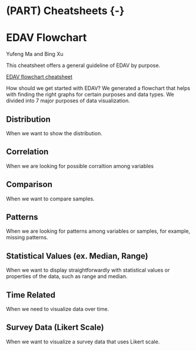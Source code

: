 
# (PART) Cheatsheets {-}

# EDAV Flowchart

Yufeng Ma and Bing Xu

This cheatsheet offers a general guideline of EDAV by purpose.

[EDAV flowchart cheatsheet](resources/edav_flowchart/EDAV_CC_bx2147_ym2764.pdf)

How should we get started with EDAV? We generated a flowchart that helps with finding the right graphs for certain purposes and data types. We divided into 7 major purposes of data visualization.

## Distribution 
When we want to show the distribution.

## Correlation
When we are looking for possible corraltion among variables 

## Comparison
When we want to compare samples. 

## Patterns
When we are looking for patterns among variables or samples, for example, missing patterns.

## Statistical Values (ex. Median, Range)
When we want to display straightforwardly with statistical values or properties of the data, such as range and median. 

## Time Related
When we need to visualize data over time.

## Survey Data (Likert Scale)
When we want to visualize a survey data that uses Likert scale.




